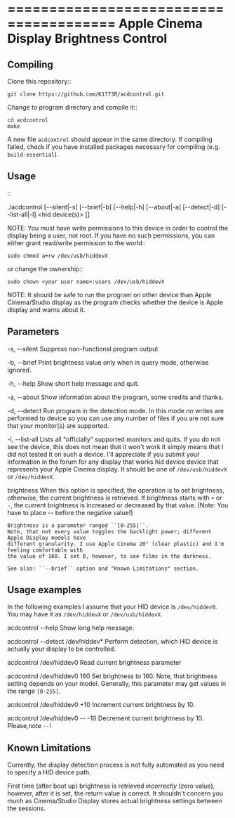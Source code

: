 
=======================================
Apple Cinema Display Brightness Control
=======================================

Compiling
---------

Clone this repository::

    git clone https://github.com/K1773R/acdcontrol.git

Change to program directory and compile it::

    cd acdcontrol
    make

A new file ``acdcontrol`` should appear in the same directory. If compiling failed, check if you
have installed packages necessary for compiling (e.g. ``build-essential``).

Usage
-----

::

  ./acdcontrol [--silent|-s] [--brief|-b] [--help|-h] [--about|-a] [--detect|-d] [--list-all|-l] <hid device(s)> [<brightness>]


NOTE: You must have write permissions to this device in order to control the display being a
user, not root. If you have no such permissions, you can either grant read/write permission to
the world::

    sudo chmod a+rw /dev/usb/hiddevX

or change the ownership::

    sudo chown <your user name>:users /dev/usb/hiddevX


NOTE: It should be safe to run the program on other device than Apple Cinema/Studio display as
the program checks whether the device is Apple display and warns about it.


Parameters
----------

\-s, --silent
    Suppress non-functional program output

\-b, --brief
    Print brightness value only when in query mode, otherwise ignored.

\-h, --help
    Show short help message and quit.

\-a, --about
    Show information about the program, some credits and thanks.

\-d, --detect
    Run program in the detection mode. In this mode no writes are performed to device so you can
    use any number of files if you are not sure that your monitor(s) are supported.

\-l, --list-all
    Lists all "officially" supported monitors and quits. If you do not see the device, this does
    not mean that it won't work it simply means that I did not tested it on such a device. I'll
    appreciate if you submit your information in the forum for any display that works hid device
    device that represents your Apple Cinema display. It should be one of ``/dev/usb/hiddevX`` or
    ``/dev/hiddevX``.

brightness
    When this option is specified, the operation is to set brightness, otherwise, the current
    brightness is retrieved. If brightness starts with ``+`` or ``-``, the current brightness is
    increased or decreased by that value. (Note: You have to place -- before the negative value!)

    Brightness is a parameter ranged ``[0-255]``.
    Note, that not every value toggles the backlight power; different Apple Display models have
    different granularity. I use Apple Cinema 20" (clear plastic) and I'm feeling comfortable with
    the value of 160. I set 0, however, to see films in the darkness.

    See also: ``--brief`` option and "Known Limitations" section.


Usage examples
--------------

In the following examples I assume that your HID device is ``/dev/hiddev0``. You may have it as
``/dev/hiddevX`` or ``/dev/usb/hiddevX``.

acdcontrol --help
    Show long help message.

acdcontrol --detect /dev/hiddev*
    Perform detection, which HID device is actually your display to be controlled.

acdcontrol /dev/hiddev0
    Read current brightness parameter

acdcontrol /dev/hiddev0 160
    Set brightness to 160. Note, that brightness setting depends on your model. Generally, this
    parameter may get values in the range ``[0-255]``.

acdcontrol /dev/hiddev0 +10
    Increment current brightness by 10.

acdcontrol /dev/hiddev0 -- -10
    Decrement current brightness by 10. Please,note ``--``!


Known Limitations
-----------------

Currently, the display detection process is not fully automated as you need to specify a HID
device path.

First time (after boot up) brightness is retrieved *incorrectly* (zero value), however, after it is
set, the return value is correct. It shouldn't concern you much as Cinema/Studio Display stores
actual brightness settings between the sessions.

